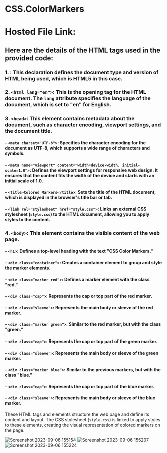 # CSS.ColorMarkers

# Hosted File Link: 
## Here are the details of the HTML tags used in the provided code:

### 1. <!DOCTYPE html>: This declaration defines the document type and version of HTML being used, which is HTML5 in this case.

### 2. `<html lang="en">`: This is the opening tag for the HTML document. The `lang` attribute specifies the language of the document, which is set to "en" for English.

### 3. `<head>`: This element contains metadata about the document, such as character encoding, viewport settings, and the document title.

  #### - `<meta charset="UTF-8">`: Specifies the character encoding for the document as UTF-8, which supports a wide range of characters and symbols.

 #### - `<meta name="viewport" content="width=device-width, initial-scale=1.0">`: Defines the viewport settings for responsive web design. It ensures that the content fits the width of the device and starts with an initial scale of 1.0.

 #### - `<title>Colored Markers</title>`: Sets the title of the HTML document, which is displayed in the browser's title bar or tab.

 ####  - `<link rel="stylesheet" href="style.css">`: Links an external CSS stylesheet (`style.css`) to the HTML document, allowing you to apply styles to the content.

### 4. `<body>`: This element contains the visible content of the web page.

 ####   - `<h1>`: Defines a top-level heading with the text "CSS Color Markers."

  ####  - `<div class="container">`: Creates a container element to group and style the marker elements.

  ####    - `<div class="marker red">`: Defines a marker element with the class "red."

   ####      - `<div class="cap">`: Represents the cap or top part of the red marker.

 ####       - `<div class="sleeve">`: Represents the main body or sleeve of the red marker.

 ####     - `<div class="marker green">`: Similar to the red marker, but with the class "green."

  ####      - `<div class="cap">`: Represents the cap or top part of the green marker.

 ####       - `<div class="sleeve">`: Represents the main body or sleeve of the green marker.

 ####     - `<div class="marker blue">`: Similar to the previous markers, but with the class "blue."

 ####       - `<div class="cap">`: Represents the cap or top part of the blue marker.

  ####      - `<div class="sleeve">`: Represents the main body or sleeve of the blue marker.

These HTML tags and elements structure the web page and define its content and layout. The CSS stylesheet (`style.css`) is linked to apply styles to these elements, creating the visual representation of colored markers on the page.

![Screenshot 2023-09-06 155154](https://github.com/divyanshrajpoot9/CSS.ColorMarkers/assets/114856467/9c73adfc-c4bd-4b1c-93ff-96ef40fd8256)
![Screenshot 2023-09-06 155207](https://github.com/divyanshrajpoot9/CSS.ColorMarkers/assets/114856467/66d121ef-1f17-4825-af6a-57482bdbabc6)
![Screenshot 2023-09-06 155224](https://github.com/divyanshrajpoot9/CSS.ColorMarkers/assets/114856467/0fda2a53-ff8c-4f6a-979c-cf49106f3b04)

